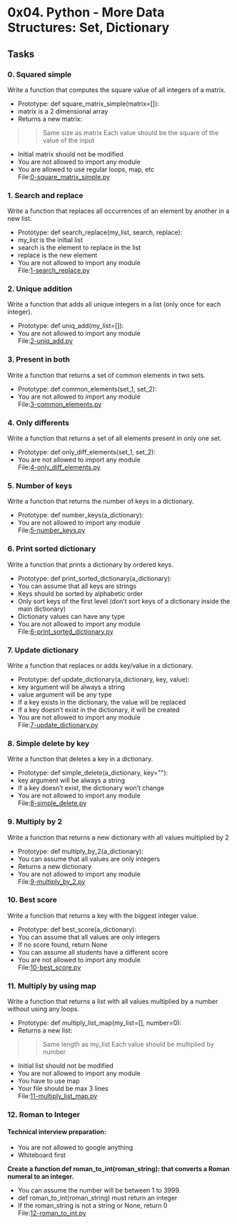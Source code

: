 # 0x04. Python - More Data Structures: Set, Dictionary
## Tasks
### 0. Squared simple 
Write a function that computes the square value of all integers of a matrix.

  - Prototype: def square_matrix_simple(matrix=[]):
  - matrix is a 2 dimensional array
  - Returns a new matrix:
 >> Same size as matrix
 >> Each value should be the square of the value of the input
  - Initial matrix should not be modified
  - You are not allowed to import any module
  - You are allowed to use regular loops, map, etc </br>
File:[0-square_matrix_simple.py](0-square_matrix_simple.py)

### 1. Search and replace
Write a function that replaces all occurrences of an element by another in a new list.

 -  Prototype: def search_replace(my_list, search, replace):
 -  my_list is the initial list
 -  search is the element to replace in the list
 -  replace is the new element
 -  You are not allowed to import any module </br>
File:[1-search_replace.py](1-search_replace.py)

### 2. Unique addition 
Write a function that adds all unique integers in a list (only once for each integer).

  - Prototype: def uniq_add(my_list=[]):
  - You are not allowed to import any module </br>
File:[2-uniq_add.py](2-uniq_add.py)

### 3. Present in both 
Write a function that returns a set of common elements in two sets.

 -  Prototype: def common_elements(set_1, set_2):
 -  You are not allowed to import any module </br>
File:[3-common_elements.py](3-common_elements.py)

### 4. Only differents
Write a function that returns a set of all elements present in only one set.

  - Prototype: def only_diff_elements(set_1, set_2):
  - You are not allowed to import any module </br>
File:[4-only_diff_elements.py](4-only_diff_elements.py)

### 5. Number of keys
Write a function that returns the number of keys in a dictionary.

  - Prototype: def number_keys(a_dictionary):
  - You are not allowed to import any module </br>
File:[5-number_keys.py](5-number_keys.py)

### 6. Print sorted dictionary
Write a function that prints a dictionary by ordered keys.

  - Prototype: def print_sorted_dictionary(a_dictionary):
  - You can assume that all keys are strings
  - Keys should be sorted by alphabetic order
  - Only sort keys of the first level (don’t sort keys of a dictionary inside the main dictionary)
  - Dictionary values can have any type
  - You are not allowed to import any module </br>
File:[6-print_sorted_dictionary.py](6-print_sorted_dictionary.py)

### 7. Update dictionary
Write a function that replaces or adds key/value in a dictionary.

  - Prototype: def update_dictionary(a_dictionary, key, value):
  - key argument will be always a string
  - value argument will be any type
  - If a key exists in the dictionary, the value will be replaced
  - If a key doesn’t exist in the dictionary, it will be created
  - You are not allowed to import any module </br>
File:[7-update_dictionary.py](7-update_dictionary.py)

### 8. Simple delete by key 
Write a function that deletes a key in a dictionary.

  - Prototype: def simple_delete(a_dictionary, key=""):
  - key argument will be always a string
  - If a key doesn’t exist, the dictionary won’t change
  - You are not allowed to import any module </br>
File:[8-simple_delete.py](8-simple_delete.py)

### 9. Multiply by 2
Write a function that returns a new dictionary with all values multiplied by 2

  - Prototype: def multiply_by_2(a_dictionary):
  - You can assume that all values are only integers
  - Returns a new dictionary
  - You are not allowed to import any module </br>
File:[9-multiply_by_2.py](9-multiply_by_2.py)

### 10. Best score
Write a function that returns a key with the biggest integer value.

  - Prototype: def best_score(a_dictionary):
  - You can assume that all values are only integers
  - If no score found, return None
  - You can assume all students have a different score
  - You are not allowed to import any module </br>
File:[10-best_score.py](10-best_score.py)

### 11. Multiply by using map
Write a function that returns a list with all values multiplied by a number without using any loops.

  - Prototype: def multiply_list_map(my_list=[], number=0):
  - Returns a new list:
 >> Same length as my_list
 >> Each value should be multiplied by number
  - Initial list should not be modified
  - You are not allowed to import any module
  - You have to use map
  - Your file should be max 3 lines </br>
File:[11-multiply_list_map.py](11-multiply_list_map.py)

### 12. Roman to Integer 
#### Technical interview preparation:

  - You are not allowed to google anything
  - Whiteboard first

**Create a function def roman_to_int(roman_string): that converts a Roman numeral to an integer.**

  - You can assume the number will be between 1 to 3999.
  - def roman_to_int(roman_string) must return an integer
  - If the roman_string is not a string or None, return 0 </br>
File:[12-roman_to_int.py](12-roman_to_int.py)
